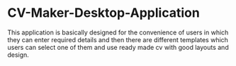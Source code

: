 # CV-Maker-Desktop-Application
This application is basically designed for the convenience of users in which they can enter required details and then there are different templates which users can select one of them and use ready made cv with good layouts and design.
